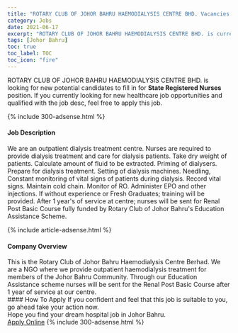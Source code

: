```yaml
---
title: "ROTARY CLUB OF JOHOR BAHRU HAEMODIALYSIS CENTRE BHD. Vacancies State Registered Nurses" 
category: Jobs 
date: 2021-06-17 
excerpt: "ROTARY CLUB OF JOHOR BAHRU HAEMODIALYSIS CENTRE BHD. is currently looking for suitable person to fill in the State Registered Nurses which positioned at Johor Bahru" 
tags: [Johor Bahru] 
toc: true 
toc_label: TOC 
toc_icon: "fire" 
--- 
```


<p>ROTARY CLUB OF JOHOR BAHRU HAEMODIALYSIS CENTRE BHD. is looking for new potential candidates to fill in for <b>State Registered Nurses</b> position. If you currently looking for new healthcare job opportunities and qualified with the job desc, feel free to apply this job.
</p>{% include 300-adsense.html %} 
<div><div><h4>Job Description</h4></div><div><div><span><div><p>We are an outpatient dialysis treatment centre. Nurses are required to provide dialysis treatment and care for dialysis patients. Take dry weight of patients. Calculate amount of fluid to be extracted. Priming of dialysers. Prepare for dialysis treatment. Setting of dialysis machines. Needling, Constant monitoring of vital signs of patients during dialysis. Record vital signs. Maintain cold chain. Monitor of RO. Administer EPO and other injections. If without experience or Fresh Graduates; training will be provided. After 1 year's of service at centre; nurses will be sent for Renal Post Basic Course fully funded by Rotary Club of Johor Bahru's Education Assistance Scheme.</p></div></span></div></div></div> 
{% include article-adsense.html %} 
<div><div><h4>Company Overview</h4></div><div><div><span><div><div>This is the Rotary Club of Johor Bahru Haemodialysis Centre Berhad. We are a NGO where we provide outpatient haemodialysis treatment for members of the Johor Bahru Community. Through our Education Assistance scheme nurses will be sent for the Renal Post Basic Course after 1 year of service at our centre.</div></div></span></div></div></div> 
#### How To Apply 
If you confident and feel that this job is suitable to you, go ahead take your action now. <br/> 
Hope you find your dream hospital job in Johor Bahru. <br/> 
<a href="https://www.jobstreet.com.my/en/job/state-registered-nurses-4580291?jobId=jobstreet-my-job-4580291" class="btn btn--warning" target="_blank" rel="nofollow noopenner">Apply Online</a> 
{% include 300-adsense.html %} 